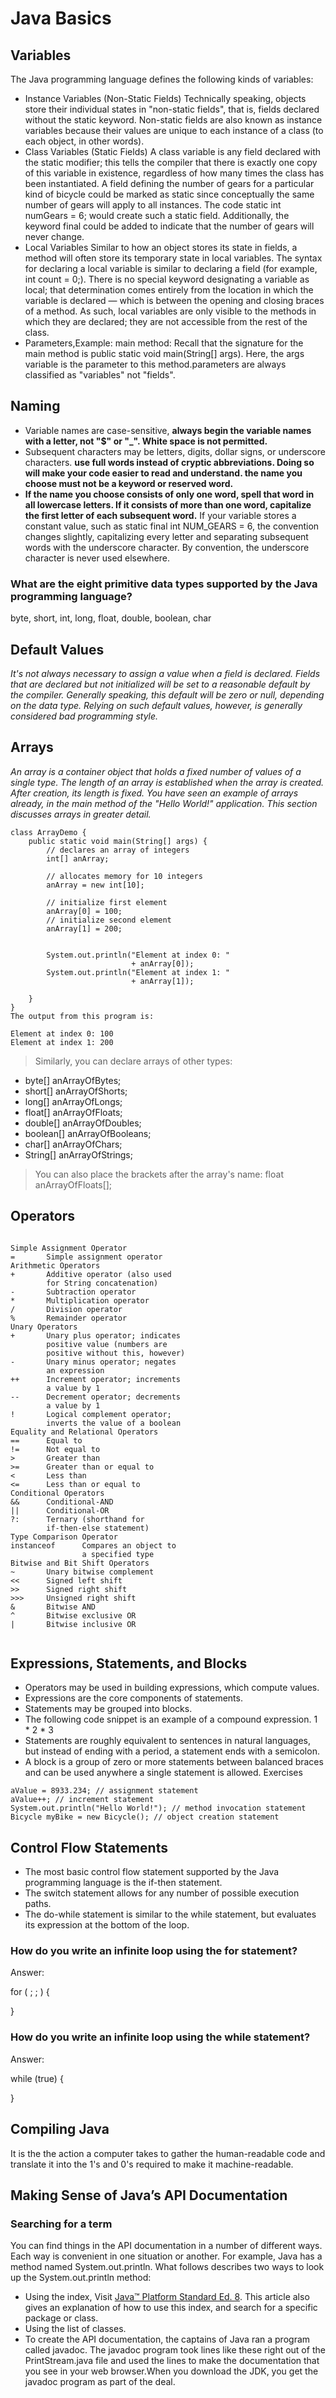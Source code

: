 # Java Basics

## Variables 

The Java programming language defines the following kinds of variables:

* Instance Variables (Non-Static Fields) Technically speaking, objects store their individual states in "non-static fields", that is, fields declared without the static keyword. Non-static fields are also known as instance variables because their values are unique to each instance of a class (to each object, in other words).
* Class Variables (Static Fields) A class variable is any field declared with the static modifier; this tells the compiler that there is exactly one copy of this variable in existence, regardless of how many times the class has been instantiated. A field defining the number of gears for a particular kind of bicycle could be marked as static since conceptually the same number of gears will apply to all instances. The code static int numGears = 6; would create such a static field. Additionally, the keyword final could be added to indicate that the number of gears will never change.
* Local Variables Similar to how an object stores its state in fields, a method will often store its temporary state in local variables. The syntax for declaring a local variable is similar to declaring a field (for example, int count = 0;). There is no special keyword designating a variable as local; that determination comes entirely from the location in which the variable is declared — which is between the opening and closing braces of a method. As such, local variables are only visible to the methods in which they are declared; they are not accessible from the rest of the class.
* Parameters,Example: main method:
Recall that the signature for the main method is public static void main(String[] args). Here, the args variable is the parameter to this method.parameters are always classified as "variables" not "fields". 

## Naming 

* Variable names are case-sensitive, **always begin the variable names with a letter, not "$" or "_". White space is not permitted.**
* Subsequent characters may be letters, digits, dollar signs, or underscore characters. **use full words instead of cryptic abbreviations. Doing so will make your code easier to read and understand. the name you choose must not be a keyword or reserved word.**
* **If the name you choose consists of only one word, spell that word in all lowercase letters. If it consists of more than one word, capitalize the first letter of each subsequent word.** If your variable stores a constant value, such as static final int NUM_GEARS = 6, the convention changes slightly, capitalizing every letter and separating subsequent words with the underscore character. By convention, the underscore character is never used elsewhere.

### What are the eight primitive data types supported by the Java programming language? 
byte, short, int, long, float, double, boolean, char

## Default Values
*It's not always necessary to assign a value when a field is declared. Fields that are declared but not initialized will be set to a reasonable default by the compiler. Generally speaking, this default will be zero or null, depending on the data type. Relying on such default values, however, is generally considered bad programming style.*

## Arrays
*An array is a container object that holds a fixed number of values of a single type. The length of an array is established when the array is created. After creation, its length is fixed. You have seen an example of arrays already, in the main method of the "Hello World!" application. This section discusses arrays in greater detail.*

```
class ArrayDemo {
    public static void main(String[] args) {
        // declares an array of integers
        int[] anArray;

        // allocates memory for 10 integers
        anArray = new int[10];
           
        // initialize first element
        anArray[0] = 100;
        // initialize second element
        anArray[1] = 200;
   

        System.out.println("Element at index 0: "
                           + anArray[0]);
        System.out.println("Element at index 1: "
                           + anArray[1]);
     
    }
} 
The output from this program is:

Element at index 0: 100
Element at index 1: 200

```

> Similarly, you can declare arrays of other types:

* byte[] anArrayOfBytes;
* short[] anArrayOfShorts;
* long[] anArrayOfLongs;
* float[] anArrayOfFloats;
* double[] anArrayOfDoubles;
* boolean[] anArrayOfBooleans;
* char[] anArrayOfChars;
* String[] anArrayOfStrings;

> You can also place the brackets after the array's name:
float anArrayOfFloats[];

## Operators

```

Simple Assignment Operator
=       Simple assignment operator
Arithmetic Operators
+       Additive operator (also used
        for String concatenation)
-       Subtraction operator
*       Multiplication operator
/       Division operator
%       Remainder operator
Unary Operators
+       Unary plus operator; indicates
        positive value (numbers are 
        positive without this, however)
-       Unary minus operator; negates
        an expression
++      Increment operator; increments
        a value by 1
--      Decrement operator; decrements
        a value by 1
!       Logical complement operator;
        inverts the value of a boolean
Equality and Relational Operators
==      Equal to
!=      Not equal to
>       Greater than
>=      Greater than or equal to
<       Less than
<=      Less than or equal to
Conditional Operators
&&      Conditional-AND
||      Conditional-OR
?:      Ternary (shorthand for 
        if-then-else statement)
Type Comparison Operator
instanceof      Compares an object to 
                a specified type 
Bitwise and Bit Shift Operators
~       Unary bitwise complement
<<      Signed left shift
>>      Signed right shift
>>>     Unsigned right shift
&       Bitwise AND
^       Bitwise exclusive OR
|       Bitwise inclusive OR


```
## Expressions, Statements, and Blocks

* Operators may be used in building expressions, which compute values.
* Expressions are the core components of statements.
* Statements may be grouped into blocks.
* The following code snippet is an example of a compound expression.
 1 * 2 * 3
* Statements are roughly equivalent to sentences in natural languages, but instead of ending with a period, a statement ends with a semicolon.
* A block is a group of zero or more statements between balanced braces and can be used anywhere a single statement is allowed.
Exercises
```
aValue = 8933.234; // assignment statement
aValue++; // increment statement
System.out.println("Hello World!"); // method invocation statement
Bicycle myBike = new Bicycle(); // object creation statement
```

## Control Flow Statements

* The most basic control flow statement supported by the Java programming language is the if-then statement.
* The switch statement allows for any number of possible execution paths.
* The do-while statement is similar to the while statement, but evaluates its expression at the bottom of the loop.
 ### How do you write an infinite loop using the for statement?
Answer:

for ( ; ; ) {

}
### How do you write an infinite loop using the while statement?
Answer:

while (true) {

}

## Compiling Java
It is the the action a computer takes to gather the human-readable code and translate it into the 1's and 0's required to make it machine-readable.

## Making Sense of Java’s API Documentation

### Searching for a term
You can find things in the API documentation in a number of different ways. Each way is convenient in one situation or another. For example, Java has a method named System.out.println. What follows describes two ways to look up the System.out.println method:
*  Using the index, Visit [Java™ Platform
Standard Ed. 8](https://docs.oracle.com/javase/8/docs/api/). This article also gives an explanation of how to use this index, and search for a specific package or class.
* Using the list of classes.
* To create the API documentation, the captains of Java ran a program called javadoc. The javadoc program took lines like these right out of the PrintStream.java file and used the lines to make the documentation that you see in your web browser.When you download the JDK, you get the javadoc program as part of the deal.


